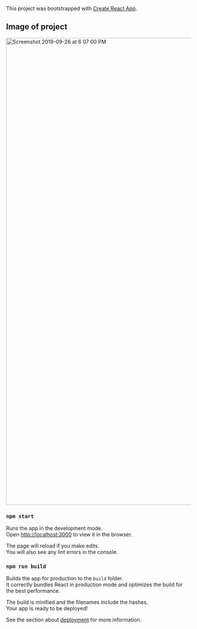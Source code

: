 This project was bootstrapped with [Create React App](https://github.com/facebook/create-react-app).

## Image of project

<img width="1276" alt="Screenshot 2019-09-26 at 6 07 00 PM" src="https://user-images.githubusercontent.com/41126087/65705491-d7128500-e088-11e9-9916-0f2d52264975.png">

### `npm start`

Runs the app in the development mode.<br>
Open [http://localhost:3000](http://localhost:3000) to view it in the browser.

The page will reload if you make edits.<br>
You will also see any lint errors in the console.

### `npm run build`

Builds the app for production to the `build` folder.<br>
It correctly bundles React in production mode and optimizes the build for the best performance.

The build is minified and the filenames include the hashes.<br>
Your app is ready to be deployed!

See the section about [deployment](https://facebook.github.io/create-react-app/docs/deployment) for more information.
